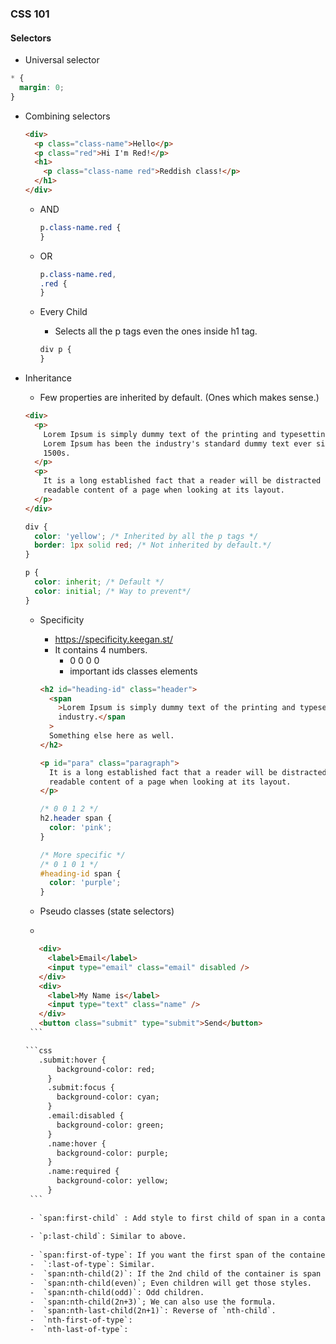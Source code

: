 ### CSS 101

#### Selectors

- Universal selector

```css
* {
  margin: 0;
}
```

- Combining selectors

  ```html
  <div>
    <p class="class-name">Hello</p>
    <p class="red">Hi I'm Red!</p>
    <h1>
      <p class="class-name red">Reddish class!</p>
    </h1>
  </div>
  ```

  - AND

    ```css
    p.class-name.red {
    }
    ```

  - OR

    ```css
    p.class-name.red,
    .red {
    }
    ```

  - Every Child

    - Selects all the p tags even the ones inside h1 tag.

    ```css
    div p {
    }
    ```

- Inheritance

  - Few properties are inherited by default. (Ones which makes sense.)

  ```html
  <div>
    <p>
      Lorem Ipsum is simply dummy text of the printing and typesetting industry.
      Lorem Ipsum has been the industry's standard dummy text ever since the
      1500s.
    </p>
    <p>
      It is a long established fact that a reader will be distracted by the
      readable content of a page when looking at its layout.
    </p>
  </div>
  ```

  ```css
  div {
    color: 'yellow'; /* Inherited by all the p tags */
    border: 1px solid red; /* Not inherited by default.*/
  }

  p {
    color: inherit; /* Default */
    color: initial; /* Way to prevent*/
  }
  ```

  - Specificity

    - https://specificity.keegan.st/
    - It contains 4 numbers.
      - 0 0 0 0
      - important ids classes elements

    ```html
    <h2 id="heading-id" class="header">
      <span
        >Lorem Ipsum is simply dummy text of the printing and typesetting
        industry.</span
      >
      Something else here as well.
    </h2>

    <p id="para" class="paragraph">
      It is a long established fact that a reader will be distracted by the
      readable content of a page when looking at its layout.
    </p>
    ```

    ```css
    /* 0 0 1 2 */
    h2.header span {
      color: 'pink';
    }

    /* More specific */
    /* 0 1 0 1 */
    #heading-id span {
      color: 'purple';
    }
    ```
    
    
   - Pseudo classes (state selectors)
   - 
     
     ```html
        <div>
          <label>Email</label>
          <input type="email" class="email" disabled />
        </div>
        <div>
          <label>My Name is</label>
          <input type="text" class="name" />
        </div>
        <button class="submit" type="submit">Send</button>
      ```
     
     ```css   
        .submit:hover {
            background-color: red;
          }
          .submit:focus {
            background-color: cyan;
          }
          .email:disabled {
            background-color: green;
          }
          .name:hover {
            background-color: purple;
          }
          .name:required {
            background-color: yellow;
          }
      ```
      
      - `span:first-child` : Add style to first child of span in a container. If the first child of a container is a div or anything else this style won't be applied.
      
      - `p:last-child`: Similar to above.
      
      - `span:first-of-type`: If you want the first span of the container (not first child of the container, span:first-child is applied only when the first child of the container is span, but span:first-of-type add the style to first child of the conatiner irrespective of whether it is the first child or not, but it should be first span in the container.)
      -  `:last-of-type`: Similar.
      -  `span:nth-child(2)`: If the 2nd child of the container is span apply these styles.
      -  `span:nth-child(even)`; Even children will get those styles.
      -  `span:nth-child(odd)`: Odd children.
      -  `span:nth-child(2n+3)`; We can also use the formula. 
      -  `span:nth-last-child(2n+1)`: Reverse of `nth-child`.
      -  `nth-first-of-type`:
      -  `nth-last-of-type`:

      
      
